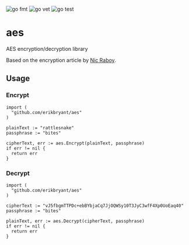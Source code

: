 ![go fmt](https://github.com/erikbryant/aes/actions/workflows/fmt.yml/badge.svg)
![go vet](https://github.com/erikbryant/aes/actions/workflows/vet.yml/badge.svg)
![go test](https://github.com/erikbryant/aes/actions/workflows/test.yml/badge.svg)

# aes

AES encryption/decryption library

Based on the encryption article by [Nic Raboy](https://www.thepolyglotdeveloper.com/2018/02/encrypt-decrypt-data-golang-application-crypto-packages/).

## Usage

### Encrypt

```golang
import (
  "github.com/erikbryant/aes"
)

plainText := "rattlesnake"
passphrase := "bites"

cipherText, err := aes.Encrypt(plainText, passphrase)
if err != nil {
  return err
}
```

### Decrypt

```golang
import (
  "github.com/erikbryant/aes"
)

cipherText := "vJ5fbgmTTPDc+ebBYbjaCq7JjOQWSy10T3JyC3wfF4Xp0UoEaq40"
passphrase := "bites"

plainText, err := aes.Decrypt(cipherText, passphrase)
if err != nil {
  return err
}
```
